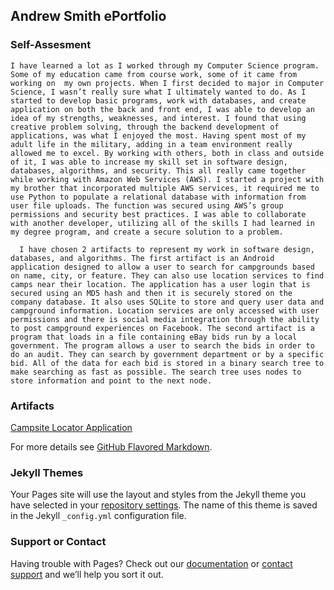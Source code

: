 ## Andrew Smith ePortfolio

### Self-Assesment

    I have learned a lot as I worked through my Computer Science program. Some of my education came from course work, some of it came from working on  my own projects. When I first decided to major in Computer Science, I wasn’t really sure what I ultimately wanted to do. As I started to develop basic programs, work with databases, and create application on both the back and front end, I was able to develop an idea of my strengths, weaknesses, and interest. I found that using creative problem solving, through the backend development of applications, was what I enjoyed the most. Having spent most of my adult life in the military, adding in a team environment really allowed me to excel. By working with others, both in class and outside of it, I was able to increase my skill set in software design, databases, algorithms, and security. This all really came together while working with Amazon Web Services (AWS). I started a project with my brother that incorporated multiple AWS services, it required me to use Python to populate a relational database with information from user file uploads. The function was secured using AWS’s group permissions and security best practices. I was able to collaborate with another developer, utilizing all of the skills I had learned in my degree program, and create a secure solution to a problem.
    
	  I have chosen 2 artifacts to represent my work in software design, databases, and algorithms. The first artifact is an Android application designed to allow a user to search for campgrounds based on name, city, or feature. They can also use location services to find camps near their location. The application has a user login that is secured using an MD5 hash and then it is securely stored on the company database. It also uses SQLite to store and query user data and campground information. Location services are only accessed with user permissions and there is social media integration through the ability to post campground experiences on Facebook. The second artifact is a program that loads in a file containing eBay bids run by a local government. The program allows a user to search the bids in order to do an audit. They can search by government department or by a specific bid. All of the data for each bid is stored in a binary search tree to make searching as fast as possible. The search tree uses nodes to store information and point to the next node. 


### Artifacts

[Campsite Locator Application](https://bitbucket.org/andrew_smith13/androidapplication/downloads/)


For more details see [GitHub Flavored Markdown](https://guides.github.com/features/mastering-markdown/).

### Jekyll Themes

Your Pages site will use the layout and styles from the Jekyll theme you have selected in your [repository settings](https://github.com/andysmitharng/andrewSmithCS499/settings). The name of this theme is saved in the Jekyll `_config.yml` configuration file.

### Support or Contact

Having trouble with Pages? Check out our [documentation](https://help.github.com/categories/github-pages-basics/) or [contact support](https://github.com/contact) and we’ll help you sort it out.
